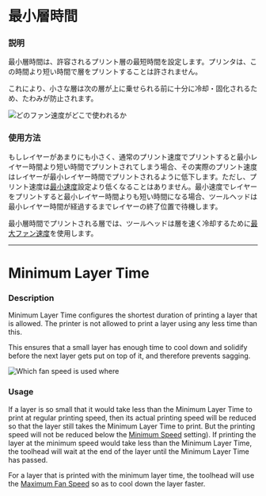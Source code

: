 最小層時間
====
### **説明**
最小層時間は、許容されるプリント層の最短時間を設定します。プリンタは、この時間より短い時間で層をプリントすることは許されません。

これにより、小さな層は次の層が上に乗せられる前に十分に冷却・固化されるため、たわみが防止されます。

![どのファン速度がどこで使われるか](../images/cool_fan_speed.svg)

### **使用方法**
もしレイヤーがあまりにも小さく、通常のプリント速度でプリントすると最小レイヤー時間より短い時間でプリントされてしまう場合、その実際のプリント速度はレイヤーが最小レイヤー時間でプリントされるように低下します。ただし、プリント速度は[最小速度](cool_min_speed.md)設定より低くなることはありません。最小速度でレイヤーをプリントすると最小レイヤー時間よりも短い時間になる場合、ツールヘッドは最小レイヤー時間が経過するまでレイヤーの終了位置で待機します。

最小層時間でプリントされる層では、ツールヘッドは層を速く冷却するために[最大ファン速度](cool_fan_speed_max.md)を使用します。

---

Minimum Layer Time
====
### **Description**
Minimum Layer Time configures the shortest duration of printing a layer that is allowed. The printer is not allowed to print a layer using any less time than this.

This ensures that a small layer has enough time to cool down and solidify before the next layer gets put on top of it, and therefore prevents sagging.

![Which fan speed is used where](../images/cool_fan_speed.svg)

### **Usage**
If a layer is so small that it would take less than the Minimum Layer Time to print at regular printing speed, then its actual printing speed will be reduced so that the layer still takes the Minimum Layer Time to print. But the printing speed will not be reduced below the [Minimum Speed](cool_min_speed.md) setting). If printing the layer at the minimum speed would take less than the Minimum Layer Time, the toolhead will wait at the end of the layer until the Minimum Layer Time has passed.

For a layer that is printed with the minimum layer time, the toolhead will use the [Maximum Fan Speed](cool_fan_speed_max.md) so as to cool down the layer faster.